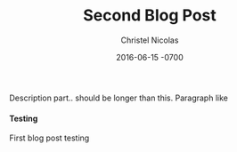 ﻿---
layout: post
lead_title: "UBC Rocket"
title:	"Second Blog Post"
date:	2016-06-15  -0700
author:	Christel Nicolas
image_filename:	prop.jpg
---
Description part.. should be longer than this. Paragraph like 

#### Testing

First blog post testing